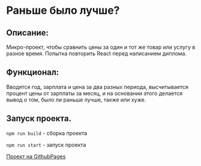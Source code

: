 # Раньше было лучше?

## Описание:
Микро-проект, чтобы сравнить цены за один и тот же товар или услугу в разное время. Попытка повторить React перед написанием диплома.

## Функционал:
Вводятся год, зарплата и цена за два разных периода, высчитывается процент цены от зарплаты за месяц, и на основании этого делается вывод о том, было ли раньше лучше, также или хуже. 

## Запуск проекта.
`npm run build` - сборка проекта

`npm run start` - запуск проекта


[Проект на GithubPages](https://e-zotova.github.io/how-much-was-it/)
